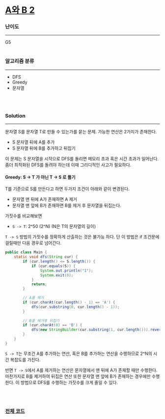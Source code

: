 # [A와 B 2](https://www.acmicpc.net/problem/12919)

### 난이도

***
G5
<br><br>

### 알고리즘 분류

***

* DFS
* Greedy
* 문자열

<br><br>

### Solution

***

문자열 S를 문자열 T로 만들 수 있는가를 묻는 문제. 가능한 연산은 2가지가 존재한다.

* S 문자열 뒤에 A를 추가
* S 문자열 뒤에 B를 추가하고 뒤집기

이 문제는 S 문자열을 시작으로 DFS를 돌리면 메모리 초과 혹은 시간 초과가 일어난다. 좀더 최적화된 DFS를 돌려야 하는데 이때 그리디적인 사고가 필요하다.

#### Greedy: S -> T 가 아닌 T -> S 로 풀기

T를 기준으로 S를 만든다고 하면 두가지 조건이 아래와 같이 변경된다.

* 문자열 맨 뒤에 A가 존재하면 A 제거
* 문자열 맨 앞에 B가 존재하면 B를 제거 후 문자열을 뒤집는다.

가짓수를 비교해보면

* `S -> T`: 2^50 (2^N) (N은 T의 문자열의 길이)

`T -> S` 방법의 가짓수를 정확하게 산출하는 것은 불가능 하다. 단 이 방법은 if 조건문에 걸릴때만 다음 경우로 넘어간다.

```java
public class Main {
    static void dfs(String cur) {
        if (cur.length() <= S.length()) {
            if (cur.equals(S)) {
                System.out.println("1");
                System.exit(0);
            }
            return;
        }

        // A를 제거
        if (cur.charAt(cur.length() - 1) == 'A') {
            dfs(cur.substring(0, cur.length() - 1));
        }
        
        // B를 제거후 뒤집기
        if (cur.charAt(0) == 'B') {
            dfs(new StringBuilder(cur.substring(1, cur.length())).reverse().toString());
        }
    }
}
```

`S -> T`는 무조건 A를 추가하는 연산, 혹은 B를 추가하는 연산을 수행하므로 2^N의 시간 복잡도를 가진다.        

반면 `T -> S`에서 A를 제거하는 연산은 문자열에서 맨 뒤에 A가 존재할 때만 수행한다. 마찬가지로 B를 제거하여 뒤집은 연산 또한 문자열 맨 앞에 B가 존재하는 경우에만 수행한다. 이 방법으로 DFS를 수행하는 가짓수를 크게 줄일 수 있다.

<br><br>

### [전체 코드](https://github.com/Jungmin-Seo0527/CodingTest/blob/main/src/dfs_bfs/BOJ12919_A와_B_2.md)
